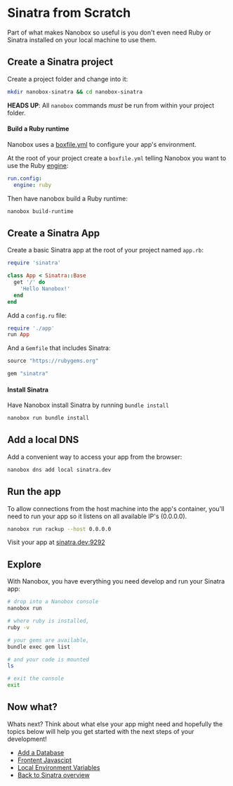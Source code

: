 # Sinatra from Scratch
Part of what makes Nanobox so useful is you don't even need Ruby or Sinatra installed on your local machine to use them.

## Create a Sinatra project
Create a project folder and change into it:

```bash
mkdir nanobox-sinatra && cd nanobox-sinatra
```

**HEADS UP**: All `nanobox` commands *must* be run from within your project folder.

#### Build a Ruby runtime
Nanobox uses a <a href="https://docs.nanobox.io/boxfile/" target="\_blank">boxfile.yml</a> to configure your app's environment.

At the root of your project create a `boxfile.yml` telling Nanobox you want to use the Ruby <a href="https://docs.nanobox.io/engines/" target="\_blank">engine</a>:

```yaml
run.config:
  engine: ruby
```

Then have nanobox build a Ruby runtime:

```bash
nanobox build-runtime
```

## Create a Sinatra App
Create a basic Sinatra app at the root of your project named `app.rb`:

```ruby
require 'sinatra'

class App < Sinatra::Base
  get '/' do
    'Hello Nanobox!'
  end
end
```

Add a `config.ru` file:

```ruby
require './app'
run App
```

And a `Gemfile` that includes Sinatra:

```ruby
source "https://rubygems.org"

gem "sinatra"
```

#### Install Sinatra
Have Nanobox install Sinatra by running `bundle install`

```bash
nanobox run bundle install
```

## Add a local DNS
Add a convenient way to access your app from the browser:

```bash
nanobox dns add local sinatra.dev
```

## Run the app
To allow connections from the host machine into the app's container, you'll need to run your app so it listens on all available IP's (0.0.0.0).

```bash
nanobox run rackup --host 0.0.0.0
```

Visit your app at <a href="http://sinatra.dev:9292" target="\_blank">sinatra.dev:9292</a>

## Explore
With Nanobox, you have everything you need develop and run your Sinatra app:

```bash
# drop into a Nanobox console
nanobox run

# where ruby is installed,
ruby -v

# your gems are available,
bundle exec gem list

# and your code is mounted
ls

# exit the console
exit
```

## Now what?
Whats next? Think about what else your app might need and hopefully the topics below will help you get started with the next steps of your development!

* [Add a Database](/ruby/sinatra/add-a-database)
* [Frontent Javascipt](/ruby/sinatra/frontend-javascript)
* [Local Environment Variables](/ruby/sinatra/local-evars)
* [Back to Sinatra overview](/ruby/sinatra)
